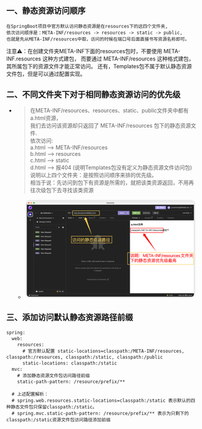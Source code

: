 ## 一、静态资源访问顺序

    在SpringBoot项目中官方默认访问静态资源是在resources下的这四个文件夹,
    依次访问顺序是：META-INF/resources -> resources -> static -> public,
    也就是先从META-INF/resources中取，访问的时候在端口号后面直接书写资源名称即可。

注意⚠️：在创建文件夹META-INF下面的resources包时，不要使用 META-INF.resources
这种方式建包，
而要通过 META-INF/resources 这种格式建包，其所属包下的资源文件才能正常访问。
还有，Templates包不属于默认静态资源文件包，但是可以通过配置实现。

## 二、不同文件夹下对于相同静态资源访问的优先级

- > 在META-INF/resources、resources、static、public文件夹中都有 a.html资源，  
  我们去访问该资源却只返回了 META-INF/resources 包下的静态资源文件.  
  依次访问:   
  a.html ——> META-INF/resources   
  b.html ——> resources   
  c.html ——> static   
  d.html ——> 报404 (说明Templates包没有定义为静态资源文件访问包)  
  说明以上四个文件夹：是按照访问顺序来排的优先级。  
  相当于说：先访问到包下有资源是所需的，就把该类资源返回，不用再往次级包下去寻找该类资源

	- ![img_1.png_1](2_SpringBoot-StaticLocal-Config/src/main/resources/img/img.png)

## 三、添加访问默认静态资源路径前缀

   ```
   spring:
     web:
       resources:
         # 官方默认配置 static-locations=classpath:/META-INF/resources, classpath:/resources, classpath:/static, classpath:/public
         static-locations: classpath:/static
     mvc:
       # 添加静态资源文件包访问路径前缀
       static-path-pattern: /resource/prefix/**
   
     # 上述配置解析：
     # spring.web.resources.static-locations=classpath:/static 表示默认的四种静态文件包只保留classpath:/static。
     # spring.mvc.static-path-pattern: /resource/prefix/** 表示为只剩下的classpath:/static资源文件包访问路径添加前缀
   ```
